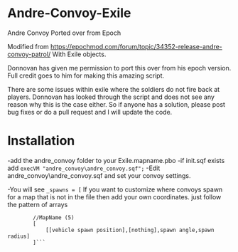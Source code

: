 # Andre-Convoy-Exile
Andre Convoy Ported over from Epoch

Modified from https://epochmod.com/forum/topic/34352-release-andre-convoy-patrol/
With Exile objects.

Donnovan has given me permission to port this over from his epoch version. Full credit goes to him for making this amazing script.

There are some issues within exile where the soldiers do not fire back at players. Donnovan has looked through the script and does not see any reason why this is the case either. So if anyone has a solution, please post bug fixes or do a pull request and I will update the code.

# Installation

-add the andre_convoy folder to your Exile.mapname.pbo
-if init.sqf exists add
    ```execVM "andre_convoy\andre_convoy.sqf";```
-Edit andre_convoy\andre_convoy.sqf and set your convoy settings.

-You will see ```_spawns = [```
  If you want to customize where convoys spawn for a map that is not in the file then add your own coordinates.
  just follow the pattern of arrays
 
```,
		//MapName (5)
		[
			[[vehicle spawn position],[nothing],spawn angle,spawn radius]
		]```

